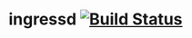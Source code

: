 # ingressd [![Build Status](https://github.com/syscll/ingressd/workflows/build/badge.svg)](https://github.com/syscll/ingressd/actions)
